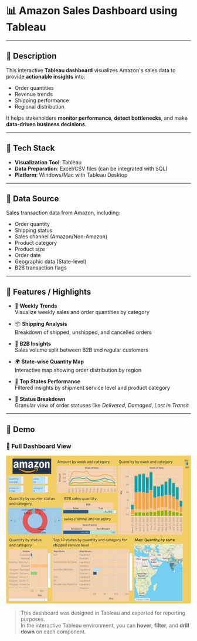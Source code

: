 # 📊 Amazon Sales Dashboard using Tableau

---

## 📝 Description

This interactive **Tableau dashboard** visualizes Amazon's sales data to provide **actionable insights** into:

- Order quantities  
- Revenue trends  
- Shipping performance  
- Regional distribution  

It helps stakeholders **monitor performance**, **detect bottlenecks**, and make **data-driven business decisions**.

---

## 🧰 Tech Stack

- **Visualization Tool**: Tableau  
- **Data Preparation**: Excel/CSV files (can be integrated with SQL)  
- **Platform**: Windows/Mac with Tableau Desktop  

---

## 📂 Data Source

Sales transaction data from Amazon, including:

- Order quantity  
- Shipping status  
- Sales channel (Amazon/Non-Amazon)  
- Product category  
- Product size  
- Order date  
- Geographic data (State-level)  
- B2B transaction flags  

---

## 🌟 Features / Highlights

- 📅 **Weekly Trends**  
  Visualize weekly sales and order quantities by category  

- 📦 **Shipping Analysis**  
  Breakdown of shipped, unshipped, and cancelled orders  

- 🛒 **B2B Insights**  
  Sales volume split between B2B and regular customers  

- 🌍 **State-wise Quantity Map**  
  Interactive map showing order distribution by region  

- 🔢 **Top States Performance**  
  Filtered insights by shipment service level and product category  

- 🔁 **Status Breakdown**  
  Granular view of order statuses like *Delivered*, *Damaged*, *Lost in Transit*  

---

## 📸 Demo

### 🔹 Full Dashboard View

![Amazon Sales Dashboard](https://github.com/satvikaj/Amazon_sales_dashboard/blob/main/Amazon%20sales%20Dashboard.png?raw=true)

> This dashboard was designed in Tableau and exported for reporting purposes.  
> In the interactive Tableau environment, you can **hover**, **filter**, and **drill down** on each component.

